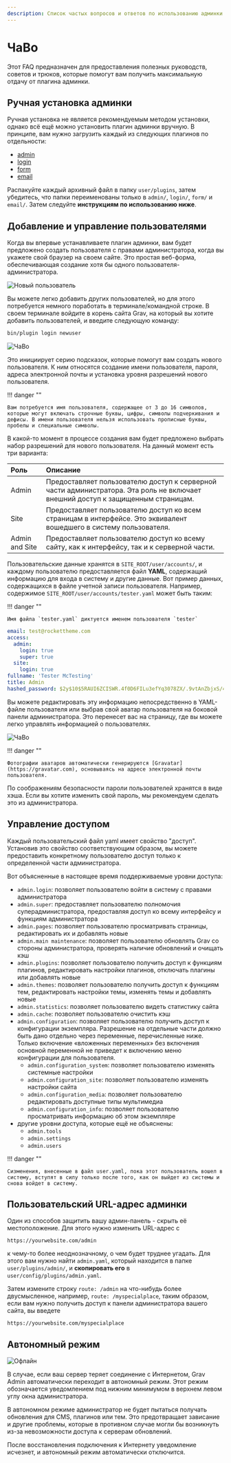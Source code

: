 ```yaml
---
description: Список частых вопросов и ответов по использованию админки Grav CMS.
---
```


# ЧаВо

Этот FAQ предназначен для предоставления полезных руководств, советов и трюков, которые помогут вам получить максимальную отдачу от плагина админки.

## Ручная установка админки

Ручная установка не является рекомендуемым методом установки, однако всё ещё можно установить плагин админки вручную. В принципе, вам нужно загрузить каждый из следующих плагинов по отдельности:

* [admin](https://github.com/getgrav/grav-plugin-admin/archive/master.zip)
* [login](https://github.com/getgrav/grav-plugin-login/archive/master.zip)
* [form](https://github.com/getgrav/grav-plugin-form/archive/master.zip)
* [email](https://github.com/getgrav/grav-plugin-email/archive/master.zip)

Распакуйте каждый архивный файл в папку `user/plugins`, затем убедитесь, что папки переименованы только в `admin/`, `login/`, `form/` и `email/`. Затем следуйте **инструкциям по использованию ниже**.

## Добавление и управление пользователями

Когда вы впервые устанавливаете плагин админки, вам будет предложено создать пользователя с правами администратора, когда вы укажете свой браузер на своем сайте. Это простая веб-форма, обеспечивающая создание хотя бы одного пользователя-администратора.

![Новый пользователь](../introduction/new-user.png)

Вы можете легко добавить других пользователей, но для этого потребуется немного поработать в терминале/командной строке. В своем терминале войдите в корень сайта Grav, на который вы хотите добавить пользователей, и введите следующую команду:

```bash
bin/plugin login newuser
```

![ЧаВо](faq_1.png)

Это инициирует серию подсказок, которые помогут вам создать нового пользователя. К ним относятся создание имени пользователя, пароля, адреса электронной почты и установка уровня разрешений нового пользователя.

!!! danger ""

	Вам потребуется имя пользователя, содержащее от 3 до 16 символов, которые могут включать строчные буквы, цифры, символы подчеркивания и дефисы. В имени пользователя нельзя использовать прописные буквы, пробелы и специальные символы.

В какой-то момент в процессе создания вам будет предложено выбрать набор разрешений для нового пользователя. На данный момент есть три варианта:


| Роль           | Описание                                                                                                                        |
| :-----         | :-----                                                                                                                          |
| Admin          | Предоставляет пользователю доступ к серверной части администратора. Эта роль не включает внешний доступ к защищенным страницам. |
| Site           | Предоставляет пользователю доступ ко всем страницам в интерфейсе. Это эквивалент вошедшего в систему пользователя.              |
| Admin and Site | Предоставляет пользователю доступ ко всему сайту, как к интерфейсу, так и к серверной части.                                    |


Пользовательские данные хранятся в `SITE_ROOT/user/accounts/`, и каждому пользователю предоставляется файл **YAML**, содержащий информацию для входа в систему и другие данные. Вот пример данных, содержащихся в файле учетной записи пользователя. Например, содержимое `SITE_ROOT/user/accounts/tester.yaml` может быть таким:

!!! danger ""

	Имя файла `tester.yaml` диктуется именем пользователя `tester`

```yaml
email: test@rockettheme.com
access:
  admin:
    login: true
    super: true
  site:
    login: true
fullname: 'Tester McTesting'
title: Admin
hashed_password: $2y$10$5RAUI6ZCISWR.4f0D6FILu3efYq3078ZX/.9vtAnZbjxS/4PXN/WW
```

Вы можете редактировать эту информацию непосредственно в YAML-файле пользователя или выбрав свой аватар пользователя на боковой панели администратора. Это перенесет вас на страницу, где вы можете легко управлять информацией о пользователях.

![ЧаВо](faq_2.png)

!!! danger ""

	Фотографии аватаров автоматически генерируются [Gravatar](https://gravatar.com), основываясь на адресе электронной почты пользователя.

По соображениям безопасности пароли пользователей хранятся в виде хэша. Если вы хотите изменить свой пароль, мы рекомендуем сделать это из администратора.

## Управление доступом

Каждый пользовательский файл yaml имеет свойство "доступ". Установив это свойство соответствующим образом, вы можете предоставить конкретному пользователю доступ только к определенной части администратора.

Вот объясненные в настоящее время поддерживаемые уровни доступа:

- `admin.login`: позволяет пользователю войти в систему с правами администратора
- `admin.super`: предоставляет пользователю полномочия суперадминистратора, предоставляя доступ ко всему интерфейсу и функциям администратора
- `admin.pages`: позволяет пользователю просматривать страницы, редактировать их и добавлять новые
- `admin.main maintenance`: позволяет пользователю обновлять Grav со стороны администратора, проверять наличие обновлений и очищать кэш
- `admin.plugins`: позволяет пользователю получить доступ к функциям плагинов, редактировать настройки плагинов, отключать плагины или добавлять новые
- `admin.themes`: позволяет пользователю получить доступ к функциям тем, редактировать настройки темы, изменять темы и добавлять новые
- `admin.statistics`: позволяет пользователю видеть статистику сайта
- `admin.cache`: позволяет пользователю очистить кэш
- `admin.configuration`: позволяет пользователю получить доступ к конфигурации экземпляра. Разрешение на отдельные части должно быть дано отдельно через переменные, перечисленные ниже. Только включение «вложенных переменных» без включения основной переменной не приведет к включению меню конфигурации для пользователя.
  - `admin.configuration_system`: позволяет пользователю изменять системные настройки
  - `admin.configuration_site`: позволяет пользователю изменять настройки сайта
  - `admin.configuration_media`: позволяет пользователю редактировать доступные типы мультимедиа
  - `admin.configuration_info`: позволяет пользователю просматривать информацию об этом экземпляре
- другие уровни доступа, которые ещё не объяснены:
  - `admin.tools`
  - `admin.settings`
  - `admin.users`

!!! danger ""

	Cизменения, внесенные в файл user.yaml, пока этот пользователь вошел в систему, вступят в силу только после того, как он выйдет из системы и снова войдет в систему.

## Пользовательский URL-адрес админки

Один из способов защитить вашу админ-панель - скрыть её местоположение. Для этого нужно изменить URL-адрес с

```text
https://yourwebsite.com/admin
```

к чему-то более неоднозначному, о чем будет труднее угадать. Для этого вам нужно найти `admin.yaml`, который находится в папке `user/plugins/admin/`, и **скопировать его** в `user/config/plugins/admin.yaml`.

Затем измените строку `route: /admin` на что-нибудь более двусмысленное, например, `route: /myspecialplace`, таким образом, если вам нужно получить доступ к панели администратора вашего сайта, вы введете

```text
https://yourwebsite.com/myspecialplace
```

## Автономный режим

![Офлайн](offline.png)

В случае, если ваш сервер теряет соединение с Интернетом, Grav Admin автоматически переходит в автономный режим. Этот режим обозначается уведомлением под нижним минимумом в верхнем левом углу окна администратора.

В автономном режиме администратор не будет пытаться получать обновления для CMS, плагинов или тем. Это предотвращает зависание и другие проблемы, которые в противном случае могли бы возникнуть из-за невозможности доступа к серверам обновлений.

После восстановления подключения к Интернету уведомление исчезнет, ​​и автономный режим автоматически отключится.
